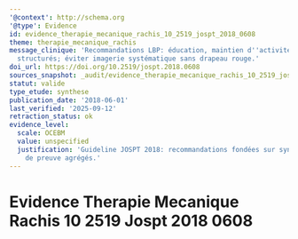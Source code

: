 ```yaml
---
'@context': http://schema.org
'@type': Evidence
id: evidence_therapie_mecanique_rachis_10_2519_jospt_2018_0608
theme: therapie_mecanique_rachis
message_clinique: 'Recommandations LBP: éducation, maintien d''activité, exercices
  structurés; éviter imagerie systématique sans drapeau rouge.'
doi_url: https://doi.org/10.2519/jospt.2018.0608
sources_snapshot: _audit/evidence_therapie_mecanique_rachis_10_2519_jospt_2018_0608.json
statut: valide
type_etude: synthese
publication_date: '2018-06-01'
last_verified: '2025-09-12'
retraction_status: ok
evidence_level:
  scale: OCEBM
  value: unspecified
  justification: 'Guideline JOSPT 2018: recommandations fondées sur synthèses et niveaux
    de preuve agrégés.'
---
```

# Evidence Therapie Mecanique Rachis 10 2519 Jospt 2018 0608

